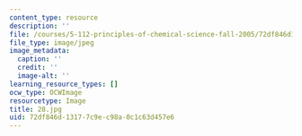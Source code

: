 ```yaml
---
content_type: resource
description: ''
file: /courses/5-112-principles-of-chemical-science-fall-2005/72df846d13177c9ec98a0c1c63d457e6_28.jpg
file_type: image/jpeg
image_metadata:
  caption: ''
  credit: ''
  image-alt: ''
learning_resource_types: []
ocw_type: OCWImage
resourcetype: Image
title: 28.jpg
uid: 72df846d-1317-7c9e-c98a-0c1c63d457e6
---
```

